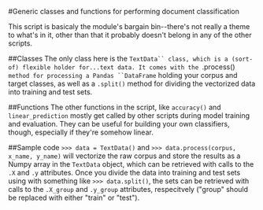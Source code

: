 #Generic classes and functions for performing document classification

This script is basicaly the module's bargain bin--there's not really a theme to what's in it, other than that it probably doesn't belong in any of the other scripts.

##Classes
The only class here is the ```TextData`` class, which is a (sort-of) flexible holder for...text data. It comes with the ```.process()``` method for processing a Pandas ``DataFrame``` holding your corpus and target classes, as well as a ```.split()``` method for dividing the vectorized data into training and test sets. 

##Functions
The other functions in the script, like ```accuracy()``` and ```linear_prediction``` mostly get called by other scripts during model training and evaluation. They can be useful for building your own classifiers, though, especially if they're somehow linear.

##Sample code
```>>> data = TextData()``` and ```>>> data.process(corpus, x_name, y_name)``` will vectorize the raw corpus and store the results as a Numpy array in the ```TextData``` object, which can be retrieved with calls to the ```.X``` and ```.y``` attributes. Once you divide the data into training and test sets using with something like ```>>> data.split()```, the sets can be retrieved with calls to the ```.X_group``` and ```.y_group``` attributes, respecitvely ("group" should be replaced with either "train" or "test").
